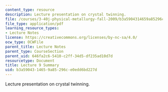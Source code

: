 ```yaml
---
content_type: resource
description: Lecture presentation on crystal twinning.
file: /courses/3-40j-physical-metallurgy-fall-2009/b3a5904314659a85296ce0edd6bd227d_MIT3_40JF09_lec09.pdf
file_type: application/pdf
learning_resource_types:
- Lecture Notes
license: https://creativecommons.org/licenses/by-nc-sa/4.0/
ocw_type: OCWFile
parent_title: Lecture Notes
parent_type: CourseSection
parent_uid: 646fa2c6-5410-c2ff-34d5-df235ad10d7d
resourcetype: Document
title: Lecture 9 Summary
uid: b3a59043-1465-9a85-296c-e0edd6bd227d
---
```

Lecture presentation on crystal twinning.